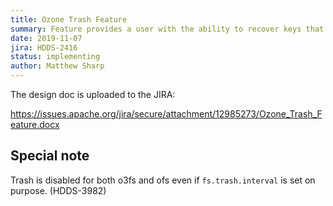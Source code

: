 ```yaml
---
title: Ozone Trash Feature
summary: Feature provides a user with the ability to recover keys that may have been deleted accidentally. (similar to the HDFS trash feature).
date: 2019-11-07
jira: HDDS-2416
status: implementing
author: Matthew Sharp
---
```

<!--
  Licensed under the Apache License, Version 2.0 (the "License");
  you may not use this file except in compliance with the License.
  You may obtain a copy of the License at

   http://www.apache.org/licenses/LICENSE-2.0

  Unless required by applicable law or agreed to in writing, software
  distributed under the License is distributed on an "AS IS" BASIS,
  WITHOUT WARRANTIES OR CONDITIONS OF ANY KIND, either express or implied.
  See the License for the specific language governing permissions and
  limitations under the License. See accompanying LICENSE file.
-->

The design doc is uploaded to the JIRA: 

https://issues.apache.org/jira/secure/attachment/12985273/Ozone_Trash_Feature.docx

## Special note

Trash is disabled for both o3fs and ofs even if `fs.trash.interval` is set
on purpose. (HDDS-3982)
